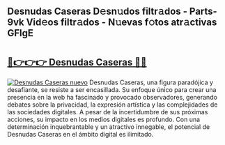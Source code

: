 ## Desnudas Caseras D𝚎sn𝚞dos filtr𝚊dos - Parts-9vk Vid𝚎os filtr𝚊dos - N𝚞evas f𝚘tos atr𝚊ctivas GFlgE

# <h2><a href="http://mbd6hv.tromn.icu/?c=Desnudas+Caseras">🔗👉👉👉 Desnudas Caseras 🔗🔗</a></h2>

[![Desnudas Caseras nuevo](https://i.imgur.com/pEAQMta.gif)](http://mbd6hv.tromn.icu/?c=Desnudas+Caseras)
Desnudas Caseras, una figura paradójica y desafiante, se resiste a ser encasillada. Su enfoque único para crear una presencia en la web ha fascinado y provocado observadores, generando debates sobre la privacidad, la expresión artística y las complejidades de las sociedades digitales. A pesar de la incertidumbre de sus próximas acciones, su impacto en los medios digitales es profundo. Con una determinación inquebrantable y un atractivo innegable, el potencial de Desnudas Caseras en el ámbito digital es ilimitado.
